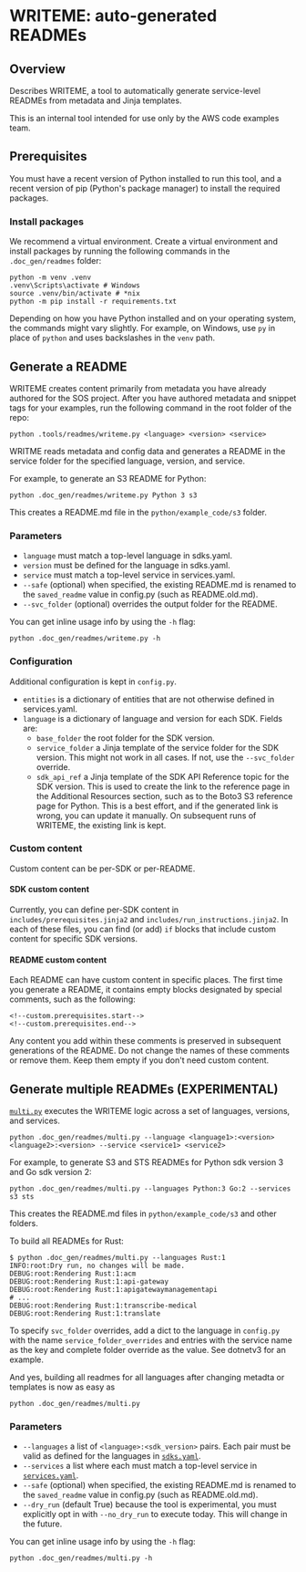 # WRITEME: auto-generated READMEs

## Overview

Describes WRITEME, a tool to automatically generate service-level READMEs from
metadata and Jinja templates.

This is an internal tool intended for use only by the AWS code examples team.

## Prerequisites

You must have a recent version of Python installed to run this tool,
and a recent version of pip (Python's package manager) to install the
required packages.

### Install packages

We recommend a virtual environment. Create a virtual environment
and install packages by running the following commands in the
`.doc_gen/readmes` folder:

```
python -m venv .venv
.venv\Scripts\activate # Windows
source .venv/bin/activate # *nix
python -m pip install -r requirements.txt
```

Depending on how you have Python installed and on your operating system,
the commands might vary slightly. For example, on Windows, use `py` in place of
`python` and uses backslashes in the `venv` path.

## Generate a README

WRITEME creates content primarily from metadata you have already
authored for the SOS project. After you have authored metadata and snippet tags
for your examples, run the following command in the root folder of the repo:

```
python .tools/readmes/writeme.py <language> <version> <service>
```

WRITME reads metadata and config data and generates a README in the service
folder for the specified language, version, and service.

For example, to generate an S3 README for Python:

```
python .doc_gen/readmes/writeme.py Python 3 s3
```

This creates a README.md file in the `python/example_code/s3` folder.

### Parameters

- `language` must match a top-level language in sdks.yaml.
- `version` must be defined for the language in sdks.yaml.
- `service` must match a top-level service in services.yaml.
- `--safe` (optional) when specified, the existing README.md is renamed to the
  `saved_readme` value in config.py (such as README.old.md).
- `--svc_folder` (optional) overrides the output folder for the README.

You can get inline usage info by using the `-h` flag:

```
python .doc_gen/readmes/writeme.py -h
```

### Configuration

Additional configuration is kept in `config.py`.

- `entities` is a dictionary of entities that are not otherwise defined in
  services.yaml.
- `language` is a dictionary of language and version for each SDK. Fields are:
  - `base_folder` the root folder for the SDK version.
  - `service_folder` a Jinja template of the service folder for the SDK version.
    This might not work in all cases. If not, use the `--svc_folder` override.
  - `sdk_api_ref` a Jinja template of the SDK API Reference topic for the SDK version.
    This is used to create the link to the reference page in the Additional Resources
    section, such as to the Boto3 S3 reference page for Python. This is a best effort,
    and if the generated link is wrong, you can update it manually. On subsequent runs
    of WRITEME, the existing link is kept.

### Custom content

Custom content can be per-SDK or per-README.

#### SDK custom content

Currently, you can define per-SDK content in `includes/prerequisites.jinja2` and
`includes/run_instructions.jinja2`. In each of these files, you can find (or add) `if`
blocks that include custom content for specific SDK versions.

#### README custom content

Each README can have custom content in specific places. The first time you
generate a README, it contains empty blocks designated by special comments, such as
the following:

```
<!--custom.prerequisites.start-->
<!--custom.prerequisites.end-->
```

Any content you add within these comments is preserved in subsequent generations
of the README. Do not change the names of these comments or remove them. Keep them
empty if you don't need custom content.

## Generate multiple READMEs (EXPERIMENTAL)

[`multi.py`](multi.py) executes the WRITEME logic across a set of languages,
versions, and services.

```
python .doc_gen/readmes/multi.py --language <language1>:<version> <language2>:<version> --service <service1> <service2>
```

For example, to generate S3 and STS READMEs for Python sdk version 3 and Go sdk version 2:

```
python .doc_gen/readmes/multi.py --languages Python:3 Go:2 --services s3 sts
```

This creates the README.md files in `python/example_code/s3` and other folders.

To build all READMEs for Rust:

```
$ python .doc_gen/readmes/multi.py --languages Rust:1
INFO:root:Dry run, no changes will be made.
DEBUG:root:Rendering Rust:1:acm
DEBUG:root:Rendering Rust:1:api-gateway
DEBUG:root:Rendering Rust:1:apigatewaymanagementapi
# ...
DEBUG:root:Rendering Rust:1:transcribe-medical
DEBUG:root:Rendering Rust:1:translate
```

To specify `svc_folder` overrides, add a dict to the language in `config.py` with
the name `service_folder_overrides` and entries with the service name as the key
and complete folder override as the value. See dotnetv3 for an example.

And yes, building all readmes for all languages after changing metadta or templates is now as easy as

```
python .doc_gen/readmes/multi.py
```

### Parameters

- `--languages` a list of `<language>:<sdk_version>` pairs. Each pair must be valid as defined for the languages in [`sdks.yaml`](../metadata/sdks.yaml).
- `--services` a list where each must match a top-level service in [`services.yaml`](../metadata/services.yaml).
- `--safe` (optional) when specified, the existing README.md is renamed to the `saved_readme` value in config.py (such as README.old.md).
- `--dry_run` (default True) because the tool is experimental, you must explicitly opt in with `--no_dry_run` to execute today. This will change in the future.

You can get inline usage info by using the `-h` flag:

```
python .doc_gen/readmes/multi.py -h
```
